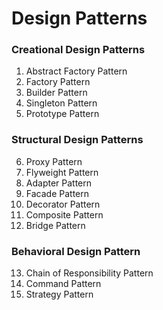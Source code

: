 # Design Patterns

### Creational Design Patterns

1. Abstract Factory Pattern
2. Factory Pattern
3. Builder Pattern
4. Singleton Pattern
5. Prototype Pattern

### Structural Design Patterns

6. Proxy Pattern
7. Flyweight Pattern
8. Adapter Pattern
9. Facade Pattern
10. Decorator Pattern
11. Composite Pattern
12. Bridge Pattern

### Behavioral Design Pattern

13. Chain of Responsibility Pattern
14. Command Pattern
15. Strategy Pattern
